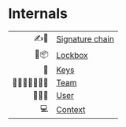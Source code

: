# Internals

<table>
<tr><td align='right'>✍🔗 </td><td><a href='../src/chain/README.md'>Signature chain</a></td></tr>
<tr><td align='right'>🔐📦 </td><td><a href='../src/lockbox/README.md'>Lockbox</a></td></tr>
<tr><td align='right'>🔑 </td><td><a href='../src/keys/README.md'>Keys</a></td></tr>
<tr><td align='right'>👵👨‍🦲👳‍♂️👩🏾 </td><td><a href='../src/team/README.md'>Team</a></td></tr>
<tr><td align='right'>👩🏾‍🦱 </td><td><a href='../src/user/README.md'>User</a></td></tr>
<tr><td align='right'>💻 </td><td><a href='../src/context/README.md'>Context</a></td></tr>
</table>
